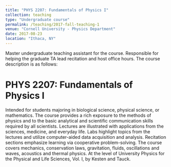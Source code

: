 ```yaml
---
title: "PHYS 2207: Fundamentals of Physics I"
collection: teaching
type: "Undergraduate course"
permalink: /teaching/2017-fall-teaching-1
venue: "Cornell University - Physics Department"
date: 2017-08-23
location: "Ithaca, NY"
---
```


Master undergraduate teaching assistant for the course. Responsible for helping the graduate TA lead recitation and host office hours. The course description is as follows:

PHYS 2207: Fundamentals of Physics I
======
Intended for students majoring in biological science, physical science, or mathematics. The course provides a rich exposure to the methods of physics and to the basic analytical and scientific communication skills required by all scientists. Lectures are illustrated with applications from the sciences, medicine, and everyday life. Labs highlight topics from the lectures and utilize computer-aided data acquisition and analysis. Recitation sections emphasize learning via cooperative problem-solving. The course covers mechanics, conservation laws, gravitation, fluids, oscillations and waves, acoustics and thermal physics. At the level of University Physics for the Physical and Life Sciences, Vol. I, by Kesten and Tauck.
